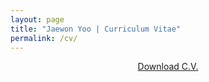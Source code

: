 ```yaml
---
layout: page
title: "Jaewon Yoo | Curriculum Vitae"
permalink: /cv/
---
```


<p align="center">
  <a href="https://drive.google.com/file/d/1DQLPIfxhihVnSUHDB7rTTBm2lhmxkRw_/view?usp=sharing" target="_blank">Download C.V.</a>
</p>
